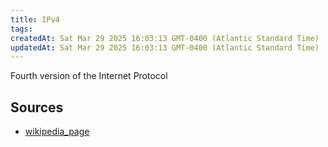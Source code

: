 ```yaml
---
title: IPv4
tags: 
createdAt: Sat Mar 29 2025 16:03:13 GMT-0400 (Atlantic Standard Time)
updatedAt: Sat Mar 29 2025 16:03:13 GMT-0400 (Atlantic Standard Time)
---
```



Fourth version of the Internet Protocol



## Sources
- [wikipedia_page](https://en.wikipedia.org/wiki/IPv4)
